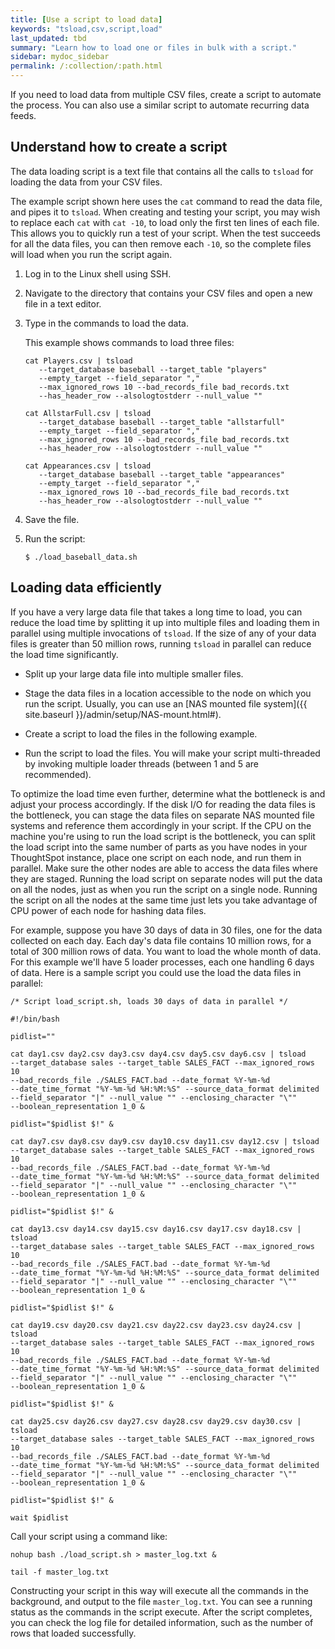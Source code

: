 ```yaml
---
title: [Use a script to load data]
keywords: "tsload,csv,script,load"
last_updated: tbd
summary: "Learn how to load one or files in bulk with a script."
sidebar: mydoc_sidebar
permalink: /:collection/:path.html
---
```

If you need to load data from multiple CSV files, create a script to automate
the process. You can also use a similar script to automate recurring data feeds.

## Understand how to create a script

The data loading script is a text file that contains all the calls to `tsload`
for loading the data from your CSV files.

The example script shown here uses the `cat` command to read the data file, and
pipes it to `tsload`. When creating and testing your script, you may wish to
replace each `cat` with `cat -10`, to load only the first ten lines of each
file. This allows you to quickly run a test of your script. When the test
succeeds for all the data files, you can then remove each `-10`, so the complete
files will load when you run the script again.

1. Log in to the Linux shell using SSH.
2. Navigate to the directory that contains your CSV files and open a new file in a text editor.
3. Type in the commands to load the data.

   This example shows commands to load three files:

    ```
    cat Players.csv | tsload
       --target_database baseball --target_table "players"
       --empty_target --field_separator ","
       --max_ignored_rows 10 --bad_records_file bad_records.txt
       --has_header_row --alsologtostderr --null_value ""

    cat AllstarFull.csv | tsload
       --target_database baseball --target_table "allstarfull"
       --empty_target --field_separator ","
       --max_ignored_rows 10 --bad_records_file bad_records.txt
       --has_header_row --alsologtostderr --null_value ""

    cat Appearances.csv | tsload
       --target_database baseball --target_table "appearances"
       --empty_target --field_separator ","
       --max_ignored_rows 10 --bad_records_file bad_records.txt
       --has_header_row --alsologtostderr --null_value ""
    ```

4. Save the file.
5. Run the script:

    ```
    $ ./load_baseball_data.sh
    ```


## Loading data efficiently

If you have a very large data file that takes a long time to load, you can reduce the load time by splitting it up into multiple files and loading them in parallel using multiple invocations of `tsload`. If the size of any of your data files is greater than 50 million rows, running `tsload` in parallel can reduce the load time significantly.

* Split up your large data file into multiple smaller files.

* Stage the data files in a location accessible to the node on which you run the script. Usually, you can use an [NAS mounted file system]({{ site.baseurl }}/admin/setup/NAS-mount.html#).

* Create a script to load the files in the following example.

* Run the script to load the files. You will make your script multi-threaded by invoking multiple loader threads (between 1 and 5 are recommended).

To optimize the load time even further, determine what the bottleneck is and adjust your process accordingly.  If the disk I/O for reading the data files is the bottleneck, you can stage the data files on separate NAS mounted file systems and reference them accordingly in your script. If the CPU on the machine you're using to run the load script is the bottleneck, you can split the load script into the same number of parts as you have nodes in your ThoughtSpot instance, place one script on each node, and run them in parallel. Make sure the other nodes are able to access the data files where they are staged.  Running the load script on separate nodes will put the data on all the nodes, just as when you run the script on a single node. Running the script on all the nodes at the same time just lets you take advantage of CPU power of each node for hashing data files.

For example, suppose you have 30 days of data in 30 files, one for the data collected on each day. Each day's data file contains 10 million rows, for a total of 300 million rows of data. You want to load the whole month of data. For this example we'll have 5 loader processes, each one handling 6 days of data. Here is a sample script you could use the load the data files in parallel:

```
/* Script load_script.sh, loads 30 days of data in parallel */

#!/bin/bash

pidlist=""

cat day1.csv day2.csv day3.csv day4.csv day5.csv day6.csv | tsload  
--target_database sales --target_table SALES_FACT --max_ignored_rows 10
--bad_records_file ./SALES_FACT.bad --date_format %Y-%m-%d
--date_time_format "%Y-%m-%d %H:%M:%S" --source_data_format delimited
--field_separator "|" --null_value "" --enclosing_character "\""
--boolean_representation 1_0 &

pidlist="$pidlist $!" &

cat day7.csv day8.csv day9.csv day10.csv day11.csv day12.csv | tsload  
--target_database sales --target_table SALES_FACT --max_ignored_rows 10
--bad_records_file ./SALES_FACT.bad --date_format %Y-%m-%d
--date_time_format "%Y-%m-%d %H:%M:%S" --source_data_format delimited
--field_separator "|" --null_value "" --enclosing_character "\""
--boolean_representation 1_0 &

pidlist="$pidlist $!" &

cat day13.csv day14.csv day15.csv day16.csv day17.csv day18.csv | tsload  
--target_database sales --target_table SALES_FACT --max_ignored_rows 10
--bad_records_file ./SALES_FACT.bad --date_format %Y-%m-%d
--date_time_format "%Y-%m-%d %H:%M:%S" --source_data_format delimited
--field_separator "|" --null_value "" --enclosing_character "\""
--boolean_representation 1_0 &

pidlist="$pidlist $!" &

cat day19.csv day20.csv day21.csv day22.csv day23.csv day24.csv | tsload  
--target_database sales --target_table SALES_FACT --max_ignored_rows 10
--bad_records_file ./SALES_FACT.bad --date_format %Y-%m-%d
--date_time_format "%Y-%m-%d %H:%M:%S" --source_data_format delimited
--field_separator "|" --null_value "" --enclosing_character "\""
--boolean_representation 1_0 &

pidlist="$pidlist $!" &

cat day25.csv day26.csv day27.csv day28.csv day29.csv day30.csv | tsload  
--target_database sales --target_table SALES_FACT --max_ignored_rows 10
--bad_records_file ./SALES_FACT.bad --date_format %Y-%m-%d
--date_time_format "%Y-%m-%d %H:%M:%S" --source_data_format delimited
--field_separator "|" --null_value "" --enclosing_character "\""
--boolean_representation 1_0 &

pidlist="$pidlist $!" &

wait $pidlist
```

Call your script using a command like:

```
nohup bash ./load_script.sh > master_log.txt &

tail -f master_log.txt
```

Constructing your script in this way will execute all the commands in the background, and output to the file `master_log.txt`. You can see a running status as the commands in the script execute. After the script completes, you can check the log file for detailed information, such as the number of rows that loaded successfully.

